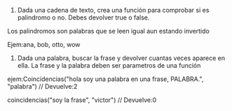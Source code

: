 1. Dada una cadena de texto, crea una función para comprobar si es palindromo o no. Debes devolver true o false.

Los palindromos son palabras que se leen igual aun estando invertido

Ejem:ana, bob, otto, wow

  

1. Dada una palabra, buscar la frase y devolver cuantas veces aparece en ella. La frase y la palabra deben ser parametros de una función

ejem:Coincidencias("hola soy una palabra en una frase, PALABRA.", "palabra") // Devuelve:2

coincidencias("soy la frase", "victor") // Devuelve:0